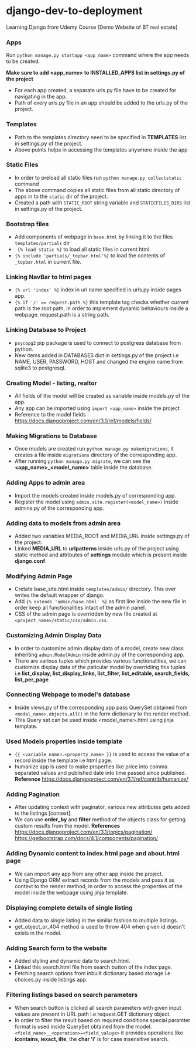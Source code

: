# django-dev-to-deployment
Learning Django from Udemy Course [Demo Website of BT real estate]

### Apps

Run `python manage.py startapp <app_name>` command where the app needs to be created.

**Make sure to add <app_name> to INSTALLED_APPS list in settings.py of the project**

* For each app created, a separate urls.py file have to be created for navigating in the app.
* Path of every urls.py file in an app should be added to the urls.py of the project.

### Templates

* Path to the templates directory need to be specified in **TEMPLATES** list in settings.py of the project.
* Above points helps in accessing the templates anywhere inside the app

### Static Files

* In order to preload all static files run `python manage.py collectstatic` command
* The above command copies all static files from all static directory of apps in to the `static` dir of the project.
* Created a path with `STATIC_ROOT` string variable and `STATICFILES_DIRS` list in settings.py of the project.

### Bootstrap files

* Add components of webpage in `base.html` by linking it to the files  `templates/partials` dir
* ` {% load static %}` to load all static files in current html
* `{% include 'partials/_topbar.html'%}` to load the contents of `_topbar.html` in current file.

### Linking NavBar to html pages

* `{% url 'index' %}` index in url name specified in urls.py inside pages app.
* `{% if '/' == request.path %}` this template tag checks whether current path is the root path, in order to implement dynamic behaviours inside a webpage. request.path is a string path.

### Linking Database to Project

* `psycopg2` pip package is used to connect to postgress database from python.
* New items added in DATABASES dict in settings.py of the project i.e NAME, USER, PASSWORD, HOST and changed the engine name from sqlite3 to postgresql.

### Creating Model - listing, realtor

* All fields of the model will be created as variable inside models.py of the app.
* Any app can be imported using `import <app_name>` inside the project
* Reference to the model fields : https://docs.djangoproject.com/en/3.1/ref/models/fields/

### Making Migrations to Database

* Once models are created run `python manage.py makemigrations`, it creates a file inside `migrations` directory of the corresponding app.
* After running `python manage.py migrate`, we can see the **<app_name>_<model_name>** table inside the database.

### Adding Apps to admin area

* Import the models created inside models.py of corresponding app.
* Register the model using `admin.site.register(<model_name>)` inside admins.py of the corresponding app.

### Adding data to models from admin area

* Added two variables MEDIA_ROOT and MEDIA_URL inside settings.py of the project.
* Linked **MEDIA_URL** to **urlpatterns** inside urls.py of the project using static method and attributes of **settings** module which is present inside **django.conf**.

### Modifying Admin Page

* Cretate base_site.html inside `templates/admin/` directory. This over writes the default wrapper of django.
* Add `{% extends 'admin/base.html' %}` as first line inside the new file in order keep all functionalities intact of the admin panel.
* CSS of the admin page is overridden by new file created at `<project_name>/static/css/admin.css`.

### Customizing Admin Display Data

* In order to customize admin display data of a model, create new class inheriting `admin.ModelAdmin` inside admin.py of the corresponding app.
* There are various tuples which provides various functionalities, we can customize display data of the paticular model by overridiing this tuples i.e **list_display, list_display_links, list_filter, list_editable, search_fields, list_per_page**

### Connecting Webpage to model's database

* Inside views.py of the corresponding app pass QuerySet obtained from `<model_name>.objects.all()` in the form dictionary to the render method.
* This Query set can be used inside <model_name>.html using jinja template.

### Used Models properties inside template

* `{{ <variable_name>.<property_name> }}` is used to access the value of a record inside the template i.e html page.
* humanize app is used to make properties like price into comma separated values and published date into time passed since published.
**Reference**
https://docs.djangoproject.com/en/3.1/ref/contrib/humanize/

### Adding Pagination

* After updating context with paginator, various new attributes gets added to the listings [context].
* We can use **order_by** and **filter** method of the objects class for getting custom results from the model.
  **References** 
  https://docs.djangoproject.com/en/3.1/topics/pagination/
  https://getbootstrap.com/docs/4.1/components/pagination/

### Adding Dynamic content to index.html page and about.html page
* We can import any app from any other app inside the project.
* Using Django ORM extract records from the models and pass it as context to the render method, in order to access the properties of the model inside the webpage using jinja template.

### Displaying complete details of single listing
* Added data to single listing in the similar fashion to multiple listings.
* get_object_or_404 method is used to throw 404 when given id doesn't exists in the model.

### Adding Search form to the website
* Added styling and dynamic data to search.html.
* Linked this search.html file from search button of the index page.
* Fetching search options from inbuilt dictionary based storage i.e choices.py inside listings app.

### Filtering listings based on search parameters 
* When search button is clicked all search parameters with given input values are present in URL path i.e request.GET dictionary object.
* In order to filter the result based on required conditions special paramter format is used inside QuerySet obtained from the model.
`<field_name>__<operation>=<field_valuye>` it provides operations like **icontains, iexact, ilte**, the **char 'i'** is for case insensitive search.